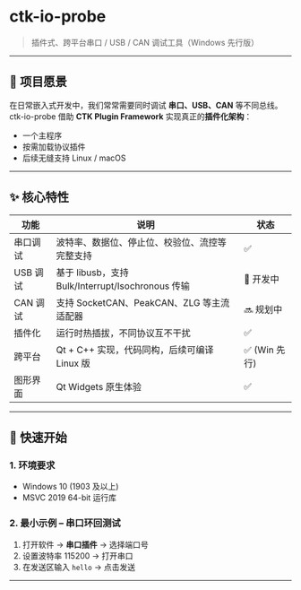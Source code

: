 # ctk-io-probe
> 插件式、跨平台串口 / USB / CAN 调试工具（Windows 先行版）

---

## 🧭 项目愿景  
在日常嵌入式开发中，我们常常需要同时调试 **串口、USB、CAN** 等不同总线。  
ctk-io-probe 借助 **CTK Plugin Framework** 实现真正的**插件化架构**：  
- 一个主程序  
- 按需加载协议插件  
- 后续无缝支持 Linux / macOS  

---

## ✨ 核心特性
| 功能 | 说明 | 状态 |
|---|---|---|
| 串口调试 | 波特率、数据位、停止位、校验位、流控等完整支持 | ✅ |
| USB 调试 | 基于 libusb，支持 Bulk/Interrupt/Isochronous 传输 | 🔨 开发中 |
| CAN 调试 | 支持 SocketCAN、PeakCAN、ZLG 等主流适配器 | 🔜 规划中 |
| 插件化 | 运行时热插拔，不同协议互不干扰 | ✅ |
| 跨平台 | Qt + C++ 实现，代码同构，后续可编译 Linux 版 | ✅ (Win 先行) |
| 图形界面 | Qt Widgets 原生体验 | ✅ |

---

## 🚀 快速开始

### 1. 环境要求
- Windows 10 (1903 及以上)  
- MSVC 2019 64-bit 运行库

### 2. 最小示例 – 串口环回测试
1. 打开软件 → **串口插件** → 选择端口号  
2. 设置波特率 115200 → 打开串口  
3. 在发送区输入 `hello` → 点击发送  

---